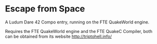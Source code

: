 # Escape from Space
A Ludum Dare 42 Compo entry, running on the FTE QuakeWorld engine.

Requires the FTE QuakeWorld engine and the FTE QuakeC Compiler, both can be obtained from its website http://triptohell.info/

